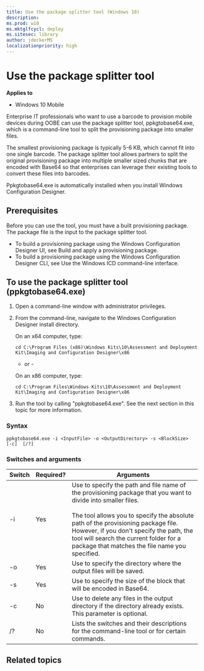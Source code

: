 ```yaml
---
title: Use the package splitter tool (Windows 10)
description: 
ms.prod: w10
ms.mktglfcycl: deploy
ms.sitesec: library
author: jdeckerMS
localizationpriority: high
---
```


# Use the package splitter tool


**Applies to**

- Windows 10 Mobile

Enterprise IT professionals who want to use a barcode to provision mobile devices during OOBE can use the package splitter tool, ppkgtobase64.exe, which is a command-line tool to split the provisioning package into smaller files.

The smallest provisioning package is typically 5-6 KB, which cannot fit into one single barcode. The package splitter tool allows partners to split the original provisioning package into multiple smaller sized chunks that are encoded with Base64 so that enterprises can leverage their existing tools to convert these files into barcodes.

Ppkgtobase64.exe is automatically installed when you install Windows Configuration Designer.

## Prerequisites

Before you can use the tool, you must have a built provisioning package. The package file is the input to the package splitter tool.

- To build a provisioning package using the Windows Configuration Designer UI, see Build and apply a provisioning package. 
- To build a provisioning package using the Windows Configuration Designer CLI, see Use the Windows ICD command-line interface.

## To use the package splitter tool (ppkgtobase64.exe)

1. Open a command-line window with administrator privileges.


2. From the command-line, navigate to the Windows Configuration Designer install directory.

    On an x64 computer, type:
    ```
    cd C:\Program Files (x86)\Windows Kits\10\Assessment and Deployment Kit\Imaging and Configuration Designer\x86
    ```

    - or -

    On an x86 computer, type:
    
    ```
    cd C:\Program Files\Windows Kits\10\Assessment and Deployment Kit\Imaging and Configuration Designer\x86
    ```

3. Run the tool by calling "ppkgtobase64.exe". See the next section in this topic for more information.


### Syntax

```
ppkgtobase64.exe -i <InputFile> -o <OutputDirectory> -s <BlockSize>  [-c]  [/?]  
```

### Switches and arguments

| Switch | Required? | Arguments |
| --- | --- | --- |
| -i | Yes | Use to specify the path and file name of the provisioning package that you want to divide into smaller files.</br></br>The tool allows you to specify the absolute path of the provisioning package file. However, if you don't specify the path, the tool will search the current folder for a package that matches the file name you specified. |
| -o | Yes | Use to specify the directory where the output files will be saved. |
| -s | Yes | Use to specify the size of the block that will be encoded in Base64. |
| -c | No | Use to delete any files in the output directory if the directory already exists. This parameter is optional. |
| /? | No | Lists the switches and their descriptions for the command-line tool or for certain commands. |
 




## Related topics


 

 





